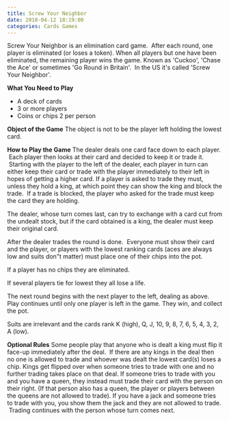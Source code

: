 ```yaml
---
title: Screw Your Neighbor 
date: 2010-04-12 18:19:00
categories: Cards Games
---
```

Screw Your Neighbor is an elimination card game.  After each round, one player is eliminated (or loses a token).
When all players but one have been eliminated, the remaining player wins the game.
Known as 'Cuckoo', 'Chase the Ace' or sometimes 'Go Round in Britain'.  In the US it's called 'Screw Your Neighbor'.

<strong>What You Need to Play</strong>
<ul>
	<li>A deck of cards</li>
	<li>3 or more players</li>
	<li>Coins or chips 2 per person</li>
</ul>
<strong>Object of the Game</strong>
The object is not to be the player left holding the lowest card.

<strong>How to Play the Game</strong>
The dealer deals one card face down to each player.  Each player then looks at their card and decided to keep it or trade it.  Starting with the player to the left of the dealer, each player in turn can either keep their card or trade with the player immediately to their left in hopes of getting a higher card.
If a player is asked to trade they must, unless they hold a king, at which point they can show the king and block the trade.  If a trade is blocked, the player who asked for the trade must keep the card they are holding.

The dealer, whose turn comes last, can try to exchange with a card cut from the undealt stock, but if the card obtained is a king, the dealer must keep their original card.

After the dealer trades the round is done.  Everyone must show their card and the player, or players with the lowest ranking cards (aces are always low and suits don&quot;t matter) must place one of their chips into the pot.

If a player has no chips they are eliminated.

If several players tie for lowest they all lose a life.

The next round begins with the next player to the left, dealing as above.
Play continues until only one player is left in the game. They win, and collect the pot.

Suits are irrelevant and the cards rank K (high), Q, J, 10, 9, 8, 7, 6, 5, 4, 3, 2, A (low).

<strong>Optional Rules</strong>
Some people play that anyone who is dealt a king must flip it face-up immediately after the deal.  If there are any kings in the deal then no one is allowed to trade and whoever was dealt the lowest card(s) loses a chip.
Kings get flipped over when someone tries to trade with one and no further trading takes place on that deal.
If someone tries to trade with you and you have a queen, they instead must trade their card with the person on their right. (If that person also has a queen, the player or players between the queens are not allowed to trade).
If you have a jack and someone tries to trade with you, you show them the jack and they are not allowed to trade.  Trading continues with the person whose turn comes next.
